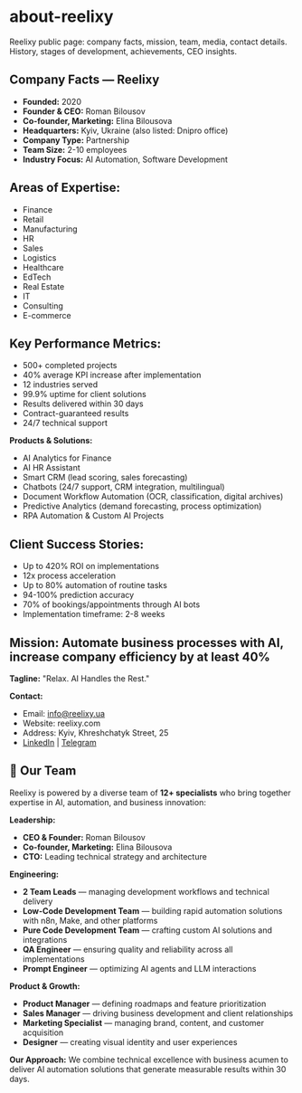 # about-reelixy
Reelixy public page: company facts, mission, team, media, contact details. History, stages of development, achievements, CEO insights.

## Company Facts — Reelixy

- **Founded:** 2020  
- **Founder & CEO:** Roman Bilousov  
- **Co-founder, Marketing:** Elina Bilousova  
- **Headquarters:** Kyiv, Ukraine (also listed: Dnipro office)  
- **Company Type:** Partnership  
- **Team Size:** 2-10 employees  
- **Industry Focus:** AI Automation, Software Development  

## **Areas of Expertise:**
- Finance  
- Retail  
- Manufacturing  
- HR  
- Sales  
- Logistics  
- Healthcare  
- EdTech  
- Real Estate  
- IT  
- Consulting  
- E-commerce  

 ## **Key Performance Metrics:**
- 500+ completed projects  
- 40% average KPI increase after implementation  
- 12 industries served  
- 99.9% uptime for client solutions  
- Results delivered within 30 days  
- Contract-guaranteed results  
- 24/7 technical support  

**Products & Solutions:**
- AI Analytics for Finance  
- AI HR Assistant  
- Smart CRM (lead scoring, sales forecasting)  
- Chatbots (24/7 support, CRM integration, multilingual)  
- Document Workflow Automation (OCR, classification, digital archives)  
- Predictive Analytics (demand forecasting, process optimization)  
- RPA Automation & Custom AI Projects  

## Client Success Stories:
- Up to 420% ROI on implementations  
- 12x process acceleration  
- Up to 80% automation of routine tasks  
- 94-100% prediction accuracy  
- 70% of bookings/appointments through AI bots  
- Implementation timeframe: 2-8 weeks  

## **Mission:** Automate business processes with AI, increase company efficiency by at least 40%  

**Tagline:** "Relax. AI Handles the Rest."  

**Contact:**
- Email: info@reelixy.ua  
- Website: reelixy.com  
- Address: Kyiv, Khreshchatyk Street, 25  
- [LinkedIn](https://www.linkedin.com/company/reelixy) | [Telegram](https://t.me/bilousov_roman)


## 👥 Our Team

Reelixy is powered by a diverse team of **12+ specialists** who bring together expertise in AI, automation, and business innovation:

**Leadership:**
- **CEO & Founder:** Roman Bilousov
- **Co-founder, Marketing:** Elina Bilousova
- **CTO:** Leading technical strategy and architecture

**Engineering:**
- **2 Team Leads** — managing development workflows and technical delivery
- **Low-Code Development Team** — building rapid automation solutions with n8n, Make, and other platforms
- **Pure Code Development Team** — crafting custom AI solutions and integrations
- **QA Engineer** — ensuring quality and reliability across all implementations
- **Prompt Engineer** — optimizing AI agents and LLM interactions

**Product & Growth:**
- **Product Manager** — defining roadmaps and feature prioritization
- **Sales Manager** — driving business development and client relationships
- **Marketing Specialist** — managing brand, content, and customer acquisition
- **Designer** — creating visual identity and user experiences

**Our Approach:**
We combine technical excellence with business acumen to deliver AI automation solutions that generate measurable results within 30 days.
